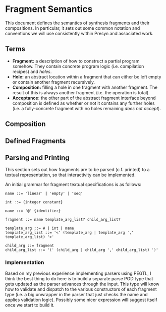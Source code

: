 # Fragment Semantics

This document defines the semantics of synthesis fragments and their
compositions. In particular, it sets out some common notation and conventions we
will use consistently within Presyn and associated work.

## Terms 

* **Fragment:** a description of how to construct a partial program somehow.
  They contain concrete program logic (i.e. compilation recipes) and *holes*.
* **Hole:** an abstract location within a fragment that can either be left
  empty or contain another fragment recursively.
* **Composition:** filling a hole in one fragment with another fragment. The
  result of this is always another fragment (i.e. the operation is total).
* **Acceptance:** the other part of the abstract fragment interface beyond
  composition is defined as whether or not it contains any further holes (i.e. a
  fully-concrete fragment with no holes remaining *does not accept*).

## Composition

## Defined Fragments

## Parsing and Printing

This section sets out how fragments are to be parsed (c.f. printed) to a textual
representation, so that interactivity can be implemented.

An initial grammar for fragment textual specifications is as follows:

```
name ::= 'linear' | 'empty' | 'seq'

int ::= {integer constant}

name ::= '@' {identifier}

fragment ::= name template_arg_list? child_arg_list?

template_arg ::= # | int | name
template_arg_list ::= '<' (template_arg | template_arg ',' template_arg_list) '>'

child_arg ::= fragment
child_arg_list ::= '(' (child_arg | child_arg ',' child_arg_list) ')'
```

### Implementation

Based on my previous experience implementing parsers using PEGTL, I think the
best thing to do here is to build a separate parse POD type that gets updated as
the parser advances through the input. This type will know how to validate and
dispatch to the various constructors of each fragment type (i.e. a big unwrapper
in the parser that just checks the name and applies validation logic). Possibly
some nicer expression will suggest itself once we start to build it.
